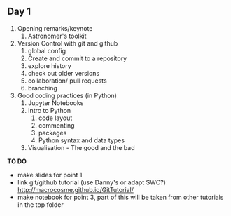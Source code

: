 ## Day 1

1. Opening remarks/keynote
    1. Astronomer's toolkit
2. Version Control with git and github
    1. global config
    2. Create and commit to a repository
    3. explore history
    4. check out older versions
    5. collaboration/ pull requests
    6. branching
3. Good coding practices (in Python)
    1. Jupyter Notebooks
    2. Intro to Python
        1. code layout
        2. commenting
        3. packages
        4. Python syntax and data types
    3. Visualisation - The good and the bad


**TO DO**

- make slides for point 1
- link git/github tutorial (use Danny's or adapt SWC?) http://macrocosme.github.io/GitTutorial/
- make notebook for point 3, part of this will be taken from other tutorials in the top folder
